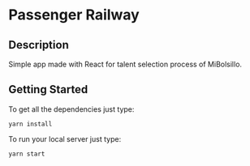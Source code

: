 # Passenger Railway

## Description

Simple app made with React for talent selection process of MiBolsillo.

## Getting Started

To get all the dependencies just type:

```
yarn install
```

To run your local server just type:

```
yarn start
```